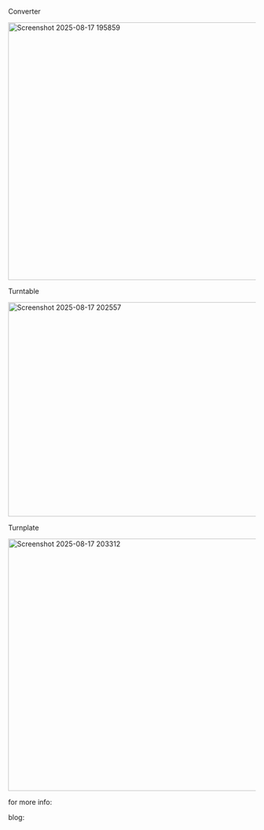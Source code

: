 Converter

<img width="1462" height="523" alt="Screenshot 2025-08-17 195859" src="https://github.com/user-attachments/assets/d059b03c-d708-4763-9392-f395c2cfb51f" />

Turntable

<img width="650" height="435" alt="Screenshot 2025-08-17 202557" src="https://github.com/user-attachments/assets/6eb56536-0da1-49b2-bf88-b0a3cdadfc84" />

Turnplate

<img width="968" height="512" alt="Screenshot 2025-08-17 203312" src="https://github.com/user-attachments/assets/32483f9d-3241-46dd-86d1-c85944462de6" />


for more info: 

blog:

